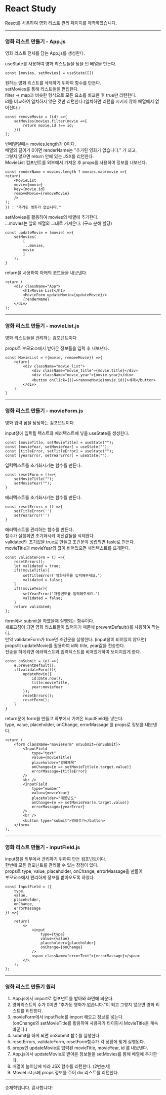 # React Study

React를 사용하여 영화 리스트 관리 페이지를 제작하였습니다.    

<hr />

### 영화 리스트 만들기 - App.js

영화 리스트 전체를 담는 App.js를 생성한다.       

useState를 사용하여 영화 리스트들을 담을 빈 배열을 만든다.       

    const [movies, setMovies] = useState([])


원하는 영화 리스트를 삭제하기 위하여 함수를 만든다.      
setMovies를 통해 리스트들을 편집한다.      
filter -> map과 비슷한 형식으로 모든 요소를 비교한 후 true만 리턴한다.      
id를 비교하여 일치하지 않은 것만 리턴한다.(일치하면 리턴을 시키지 않아 배열에서 없어진다.)      

    const removeMovie = (id) =>{
        setMovies(movies.filter(movie =>{
            return movie.id !== id;
        }))
    };


빈배열일때는 movies.length가 0이다.      
배열의 길이가 0이면 renderName는 "추가된 영화가 없습니다." 가 되고,     
그렇지 않으면 return 안에 있는 JSX를 리턴한다.    
MovieList 컴포넌트를 외부에서 가져온 후 props를 사용하여 정보를 내보낸다.         

    const renderName = movies.length ? movies.map(movie =>{
    return(
        <MovieList
        movie={movie}
        key={movie.id}
        removeMovie={removeMovie}
        />
    );
    }) : "추가된 영화가 없습니다."



setMovies를 활용하여 movies의 배열에 추가한다.      
...movies는 앞의 배열의 그대로 가져온다. (구조 분해 할당)       

    const updateMovie = (movie) =>{
        setMovies(
            [
            ...movies,
            movie
            ]
        );
    }

return을 사용하여 아래의 코드들을 내보낸다.       

    return (
        <div className="App"> 
            <h1>Movie List</h1>
            <MovieForm updateMovie={updateMovie}/>
            {renderName}
        </div>
    );


<hr />

### 영화 리스트 만들기 - movieList.js

영화 리스트들을 관리하는 컴포넌트이다.      

props로 부모요소에서 받아온 정보들을 입력 후 내보낸다.       

    const MovieList = ({movie, removeMovie}) =>{
        return(
            <div className="movie_list">
                <div className="movie_title">{movie.title}</div>
                <div className="movie_year">{movie.year}</div>
                <button onClick={()=>removeMovie(movie.id)}>삭제</button>
            </div>
        )
    }


<hr />

### 영화 리스트 만들기 - movieForm.js

영화 입력 폼을 담당하는 컴포넌트이다.        

input창에 입력될 텍스트와 에러텍스트에 넣을 useState를 생성한다.      

    const [movieTitle, setMovieTitle] = useState("");
    const [movieYear, setMovieYear] = useState(""); 
    const [titleError, setTitleError] = useState("");
    const [yearError, setYearError] = useState(""); 


입력텍스트를 초기화시키는 함수를 만든다.      

    const resetForm = ()=>{
        setMovieTitle("");
        setMovieYear("");
    }

에러텍스트를 초기화시키는 함수를 만든다.      

    const resetErrors = () =>{
        setTitleError('')
        setYearError('')
    }


에러텍스트를 관리하는 함수를 만든다.      
함수가 실행회면 초기화시켜 이전값들을 삭제한다.       
validated의 초기값을 true로 만들고 조건문이 성립되면 fasle로 만든다.      
movieTitle과 movieYear의 값이 비어있으면 에러텍스트를 뜨게한다.      

    const validateForm = () =>{
        resetErrors();
        let validated = true;
        if(!movieTitle){
            setTitleError('영화제목을 입력해주세요.')
            validated = false;
        }
        if(!movieYear){
            setYearError('개봉년도를 입력해주세요.')
            validated = false;
        }
        return validated;
    };


form에서 submit을 하였을때 실행되는 함수이다.      
새로고침이 되면 영화 리스트들이 없어지기 때문에 preventDefault()를 사용하여 막는다.      
만약 validateForm가 true면 조건문을 실행한다. (input창이 비어있지 않으면)      
props의 updateMovie를 활용하여 id와 title, year값을 전송한다.         
전송을 하게되면 에러텍스트와 입력텍스트를 비어있게하여 보이지않게 한다.       


    const onSubmit = (e) =>{
        e.preventDefault();
        if(validateForm()){
            updateMovie({
                id:Date.now(),
                title:movieTitle,
                year:movieYear
            });
            resetErrors();
            resetForm();
        }
    }

return문에 form을 만들고 외부에서 가져온 InputField를 넣는다.    
type, value, placeholder, onChange, errorMassage 를 props로 정보를 내보낸다.

    return (
        <form className="movieForm" onSubmit={onSubmit}>
            <InputField
                type="text"
                value={movieTitle}
                placeholder="영화제목"
                onChange={e => setMovieTitle(e.target.value)}
                errorMassage={titleError}
            />
            <br />
            <InputField
                type="number"
                value={movieYear}
                placeholder="개봉년도"
                onChange={e => setMovieYear(e.target.value)}
                errorMassage={yearError}
            />
            <br />
            <button type="submit">영화추가</button>
        </form>
    );

<hr />

### 영화 리스트 만들기 - inputField.js

input창을 외부에서 관리하기 위하여 만든 컴포넌트이다.       
한번에 모든 컴포넌트를 관리할 수 있는 장점이 있다.      
props로 type, value, placeholder, onChange, errorMassage을 만들어     
부모요소에서 편리하게 정보를 받아오도록 하였다.

    const InputField = ({
        type,
        value,
        placeholder,
        onChange,
        errorMassage
    }) =>{

        return(
            <>
                <input
                    type={type}
                    value={value}
                    placeholder={placeholder}
                    onChange={onChange}
                />
                <span className="errorText">{errorMassage}</span>
            </>
        );
    };

<hr />

### 영화 리스트 만들기 원리
1. App.js에서 import로 컴포넌트를 받아와 화면에 띄운다.       
2. 영화리스트의 수가 0이면 "추가된 영화가 없습니다."이 되고 그렇지 않으면 영화 리스트를 리턴한다.       
3. movieForm에서 inputField를 import 해오고 정보를 넣는다.     
(onChange와 setMovieTitle를 활용하여 사용자가 타이핑시 MovieTitle을 계속 바꾼다.)      
4. submit을 하게 되면 onSubmit 함수를 실행한다. 
5. resetErrors, validateForm, resetForm함수가 각 상황에 맞게 실행된다.
6. props인 updateMovie로 입력된 movieTitle, movieYear, id 를 내보낸다.
7. App.js에서 updateMovie로 받아온 정보들을 setMovies를 통해 배열에 추가한다.
8. 배열이 늘어남에 따라 JSX 함수를 리턴한다. (2번순서)
9. MovieList.js에 props 정보를 주어 div 리스트를 리턴한다.

<hr />

송재혁입니다.
감사합니다!

